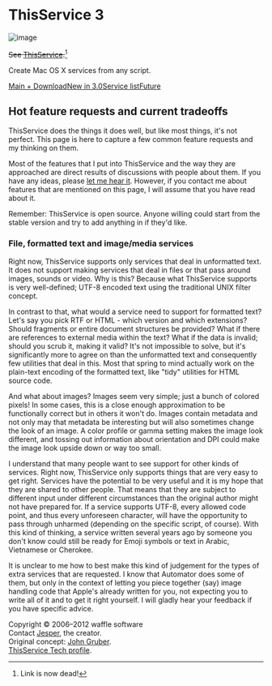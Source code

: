 # ThisService 3

![image](https://github.com/user-attachments/assets/d23a8361-4c43-4ac7-9963-5a04e5fce0d8)

<s>See [ThisService](http://wafflesoftware.net/thisservice/).</s>[^1]

Create Mac OS X services from any script.

[Main + Download](https://web.archive.org/web/20151022020930/http://wafflesoftware.net/thisservice/)[New in 3.0](https://web.archive.org/web/20151022020930/http://wafflesoftware.net/thisservice/whatsnew/)[Service list](https://web.archive.org/web/20151022020930/http://wafflesoftware.net/thisservice/services/)[Future](https://web.archive.org/web/20151022020930/http://wafflesoftware.net/thisservice/services/)

## Hot feature requests and current tradeoffs

ThisService does the things it does well, but like most things, it's not perfect. This page is here to capture a few common feature requests and my thinking on them.

Most of the features that I put into ThisService and the way they are approached are direct results of discussions with people about them. If you have any ideas, please [let me hear it](https://web.archive.org/web/20151022020930/http://wafflesoftware.net/thisservice/contact). However, if you contact me about features that are mentioned on this page, I will assume that you have read about it.

Remember: ThisService is open source. Anyone willing could start from the stable version and try to add anything in if they'd like.

### File, formatted text and image/media services

Right now, ThisService supports only services that deal in unformatted text. It does not support making services that deal in files or that pass around images, sounds or video. Why is this? Because what ThisService supports is very well-defined; UTF-8 encoded text using the traditional UNIX filter concept.

In contrast to that, what would a service need to support for formatted text? Let's say you pick RTF or HTML - which version and which extensions? Should fragments or entire document structures be provided? What if there are references to external media within the text? What if the data is invalid; should you scrub it, making it valid? It's not impossible to solve, but it's significantly more to agree on than the unformatted text and consequently few utilities that deal in this. Most that spring to mind actually work on the plain-text encoding of the formatted text, like "tidy" utilities for HTML source code.

And what about images? Images seem very simple; just a bunch of colored pixels! In some cases, this is a close enough approximation to be functionally correct but in others it won't do. Images contain metadata and not only may that metadata be interesting but will also sometimes change the look of an image. A color profile or gamma setting makes the image look different, and tossing out information about orientation and DPI could make the image look upside down or way too small.

I understand that many people want to see support for other kinds of services. Right now, ThisService only supports things that are very easy to get right. Services have the potential to be very useful and it is my hope that they are shared to other people. That means that they are subject to different input under different circumstances than the original author might not have prepared for. If a service supports UTF-8, every allowed code point, and thus every unforeseen character, will have the opportunity to pass through unharmed (depending on the specific script, of course). With this kind of thinking, a service written several years ago by someone you don't know could still be ready for Emoji symbols or text in Arabic, Vietnamese or Cherokee.

It is unclear to me how to best make this kind of judgement for the types of extra services that are requested. I know that Automator does some of them, but only in the context of letting you piece together (say) image handling code that Apple's already written for you, not expecting you to write all of it and to get it right yourself. I will gladly hear your feedback if you have specific advice.

Copyright © 2006–2012 waffle software  
Contact [Jesper](https://web.archive.org/web/20151022020930/http://wafflesoftware.net/thisservice/contact/), the creator.  
Original concept: [John Gruber](https://web.archive.org/web/20151022020930/http://daringfireball.net/?ts).  
[ThisService Tech profile](https://web.archive.org/web/20151022020930/http://wafflesoftware.net/thisservice/techprofile/).


[^1]: Link is now dead!
